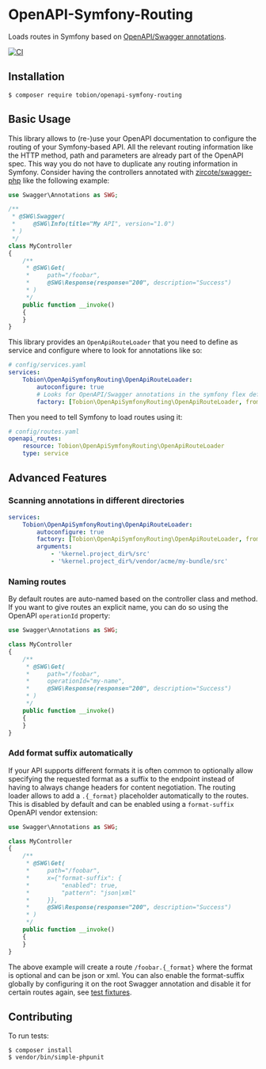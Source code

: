 # OpenAPI-Symfony-Routing

Loads routes in Symfony based on [OpenAPI/Swagger annotations](https://github.com/zircote/swagger-php).

[![CI](https://github.com/Tobion/OpenAPI-Symfony-Routing/workflows/CI/badge.svg)](https://github.com/Tobion/OpenAPI-Symfony-Routing/actions)

## Installation

    $ composer require tobion/openapi-symfony-routing

## Basic Usage

This library allows to (re-)use your OpenAPI documentation to configure the routing of your Symfony-based API.
All the relevant routing information like the HTTP method, path and parameters are already part of the OpenAPI spec.
This way you do not have to duplicate any routing information in Symfony. Consider having the controllers annotated with
[zircote/swagger-php](https://github.com/zircote/swagger-php) like the following example:

```php
use Swagger\Annotations as SWG;

/**
 * @SWG\Swagger(
 *     @SWG\Info(title="My API", version="1.0")
 * )
 */
class MyController
{
    /**
     * @SWG\Get(
     *     path="/foobar",
     *     @SWG\Response(response="200", description="Success")
     * )
     */
    public function __invoke()
    {
    }
}
```

This library provides an `OpenApiRouteLoader` that you need to define as service and configure where to look for annotations like so:

```yaml
# config/services.yaml
services:
    Tobion\OpenApiSymfonyRouting\OpenApiRouteLoader:
        autoconfigure: true
        # Looks for OpenAPI/Swagger annotations in the symfony flex default "src" directory
        factory: [Tobion\OpenApiSymfonyRouting\OpenApiRouteLoader, fromSrcDirectory]
```

Then you need to tell Symfony to load routes using it:

```yaml
# config/routes.yaml
openapi_routes:
    resource: Tobion\OpenApiSymfonyRouting\OpenApiRouteLoader
    type: service
```

## Advanced Features

### Scanning annotations in different directories

```yaml
services:
    Tobion\OpenApiSymfonyRouting\OpenApiRouteLoader:
        autoconfigure: true
        factory: [Tobion\OpenApiSymfonyRouting\OpenApiRouteLoader, fromDirectories]
        arguments:
            - '%kernel.project_dir%/src'
            - '%kernel.project_dir%/vendor/acme/my-bundle/src'
```

### Naming routes

By default routes are auto-named based on the controller class and method. If you want to give routes
an explicit name, you can do so using the OpenAPI `operationId` property:

```php
use Swagger\Annotations as SWG;

class MyController
{
    /**
     * @SWG\Get(
     *     path="/foobar",
     *     operationId="my-name",
     *     @SWG\Response(response="200", description="Success")
     * )
     */
    public function __invoke()
    {
    }
}
```

### Add format suffix automatically

If your API supports different formats it is often common to optionally allow specifying the requested format as a suffix
to the endpoint instead of having to always change headers for content negotiation.
The routing loader allows to add a `.{_format}` placeholder automatically to the routes. This is disabled by default
and can be enabled using a `format-suffix` OpenAPI vendor extension:

```php
use Swagger\Annotations as SWG;

class MyController
{
    /**
     * @SWG\Get(
     *     path="/foobar",
     *     x={"format-suffix": {
     *         "enabled": true,
     *         "pattern": "json|xml"
     *     }},
     *     @SWG\Response(response="200", description="Success")
     * )
     */
    public function __invoke()
    {
    }
}
```

The above example will create a route `/foobar.{_format}` where the format is optional and can be json or xml.
You can also enable the format-suffix globally by configuring it on the root Swagger annotation and disable it for
certain routes again, see [test fixtures](./tests/Fixtures/FormatSuffix/Controller.php).

## Contributing

To run tests:

    $ composer install
    $ vendor/bin/simple-phpunit
